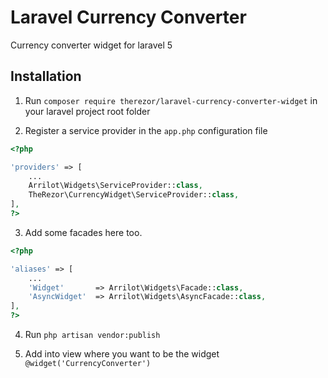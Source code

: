 # Laravel Currency Converter
Currency converter widget for laravel 5

## Installation

1) Run ```composer require therezor/laravel-currency-converter-widget``` in your laravel project root folder

2) Register a service provider in the `app.php` configuration file

```php
<?php

'providers' => [
    ...
    Arrilot\Widgets\ServiceProvider::class,
    TheRezor\CurrencyWidget\ServiceProvider::class,
],
?>
```

3) Add some facades here too. 

```php
<?php

'aliases' => [
    ...
    'Widget'       => Arrilot\Widgets\Facade::class,
    'AsyncWidget'  => Arrilot\Widgets\AsyncFacade::class,
],
?>
```

4) Run ```php artisan vendor:publish```

5) Add into view where you want to be the widget ```@widget('CurrencyConverter')```
